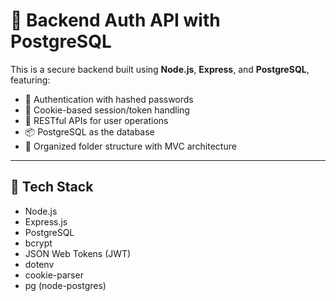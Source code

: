# 🔐 Backend Auth API with PostgreSQL

This is a secure backend built using **Node.js**, **Express**, and **PostgreSQL**, featuring:

- 🔐 Authentication with hashed passwords
- 🍪 Cookie-based session/token handling
- 🧰 RESTful APIs for user operations
- 📦 PostgreSQL as the database
- 📁 Organized folder structure with MVC architecture

---

## 🚀 Tech Stack

- Node.js
- Express.js
- PostgreSQL
- bcrypt
- JSON Web Tokens (JWT)
- dotenv
- cookie-parser
- pg (node-postgres)



